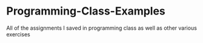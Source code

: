 # Programming-Class-Examples
All of the assignments I saved in programming class as well as other various exercises
